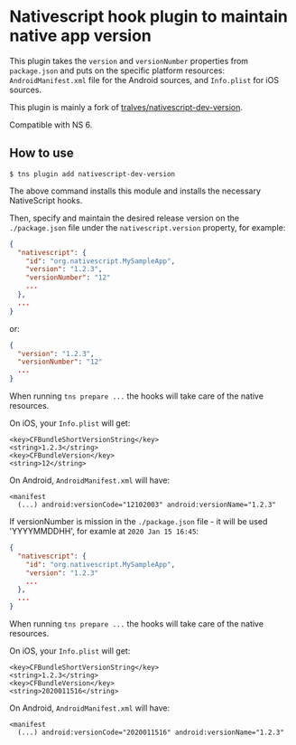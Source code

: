# Nativescript hook plugin to maintain native app version

This plugin takes the `version` and `versionNumber` properties from `package.json` and puts on the specific platform resources: `AndroidManifest.xml` file for the Android sources, and `Info.plist` for iOS sources.

This plugin is mainly a fork of [tralves/nativescript-dev-version](https://github.com/tralves/nativescript-dev-version).

Compatible with NS 6.

## How to use

```
$ tns plugin add nativescript-dev-version
```

The above command installs this module and installs the necessary NativeScript hooks.

Then, specify and maintain the desired release version on the `./package.json` file under the `nativescript.version` property, for example:

```json
{
  "nativescript": {
    "id": "org.nativescript.MySampleApp",
    "version": "1.2.3",
    "versionNumber": "12"
    ...
  },
  ...
}
```

or:

```json
{
  "version": "1.2.3",
  "versionNumber": "12"
  ...
}
```

When running `tns prepare ...` the hooks will take care of the native resources.

On iOS, your `Info.plist` will get:

```
<key>CFBundleShortVersionString</key>
<string>1.2.3</string>
<key>CFBundleVersion</key>
<string>12</string>
```

On Android, `AndroidManifest.xml` will have:

```
<manifest
  (...) android:versionCode="12102003" android:versionName="1.2.3"
```

If versionNumber is mission in the `./package.json` file - it will be used 'YYYYMMDDHH', for examle at `2020 Jan 15 16:45`:

```json
{
  "nativescript": {
    "id": "org.nativescript.MySampleApp",
    "version": "1.2.3"
    ...
  },
  ...
}
```

When running `tns prepare ...` the hooks will take care of the native resources.

On iOS, your `Info.plist` will get:

```
<key>CFBundleShortVersionString</key>
<string>1.2.3</string>
<key>CFBundleVersion</key>
<string>2020011516</string>
```

On Android, `AndroidManifest.xml` will have:

```
<manifest
  (...) android:versionCode="2020011516" android:versionName="1.2.3"
```
